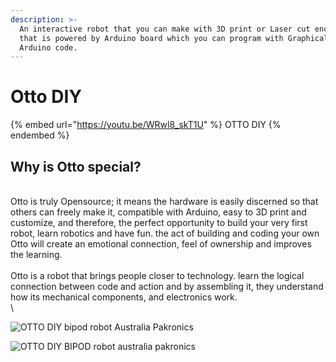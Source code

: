 ```yaml
---
description: >-
  An interactive robot that you can make with 3D print or Laser cut enclosures
  that is powered by Arduino board which you can program with Graphical or
  Arduino code.
---
```


# Otto DIY

{% embed url="https://youtu.be/WRwl8_skT1U" %}
OTTO DIY&#x20;
{% endembed %}

## Why is Otto special?

\
Otto is truly Opensource; it means the hardware is easily discerned so that others can freely make it, compatible with Arduino, easy to 3D print and customize, and therefore, the perfect opportunity to build your very first robot, learn robotics and have fun. the act of building and coding your own Otto will create an emotional connection, feel of ownership and improves the learning.\
\
Otto is a robot that brings people closer to technology. learn the logical connection between code and action and by assembling it, they understand how its mechanical components, and electronics work.\
\


![OTTO DIY bipod robot Australia Pakronics](https://cdn.shopify.com/s/files/1/0735/0383/files/otto1\_600x600.png?v=1579732566)

![OTTO DIY BIPOD robot australia pakronics](https://cdn.shopify.com/s/files/1/0735/0383/files/otto2\_480x480.png?v=1579732574)

